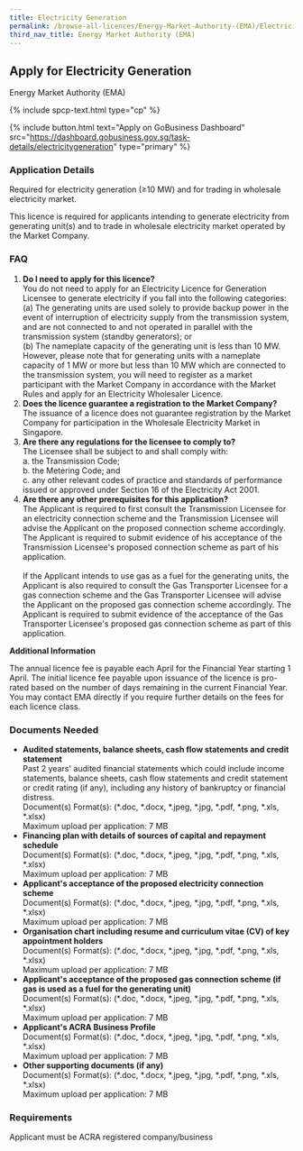 ```yaml
---
title: Electricity Generation
permalink: /browse-all-licences/Energy-Market-Authority-(EMA)/Electricity-Generation
third_nav_title: Energy Market Authority (EMA)
---
```


## Apply for Electricity Generation

Energy Market Authority (EMA)

{% include spcp-text.html type="cp" %}

{% include button.html text="Apply on GoBusiness Dashboard" src="https://dashboard.gobusiness.gov.sg/task-details/electricitygeneration" type="primary" %}

<H3>Application Details</H3>

<p>Required for electricity generation (≥10 MW) and for trading in wholesale electricity market.</p>
<p>This licence is required for applicants intending to generate electricity from generating unit(s) and to trade in wholesale electricity market operated by the Market Company.</p>
<h3>FAQ</h3>
<ol>
<li><strong>Do I need to apply for this licence?</strong><br>
You do not need to apply for an Electricity Licence for Generation Licensee to generate electricity if you fall into the following categories:<br>
(a) The generating units are used solely to provide backup power in the event of interruption of electricity supply from the transmission system, and are not connected to and not operated in parallel with the transmission system (standby generators); or<br>
(b) The nameplate capacity of the generating unit is less than 10 MW. However, please note that for generating units with a nameplate capacity of 1 MW or more but less than 10 MW which are connected to the transmission system, you will need to register as a market participant with the Market Company in accordance with the Market Rules and apply for an Electricity Wholesaler Licence.</li>
<li>
<strong>Does the licence guarantee a registration to the Market Company?</strong><br>
The issuance of a licence does not guarantee registration by the Market Company for participation in the Wholesale Electricity Market in Singapore.</li>
<li><strong>Are there any regulations for the licensee to comply to?</strong><br>
The Licensee shall be subject to and shall comply with:<br />a. the Transmission Code;<br />b. the Metering Code; and<br />c. any other relevant codes of practice and standards of performance issued or approved under Section 16 of the Electricity Act 2001.</li>
<li><strong>Are there any other prerequisites for this application?</strong><br>
The Applicant is required to first consult the Transmission Licensee for an electricity connection scheme and the Transmission Licensee will advise the Applicant on the proposed connection scheme accordingly. The Applicant is required to submit evidence of his acceptance of the Transmission Licensee's proposed connection scheme as part of his application.<br><br>
If the Applicant intends to use gas as a fuel for the generating units, the Applicant is also required to consult the Gas Transporter Licensee for a gas connection scheme and the Gas Transporter Licensee will advise the Applicant on the proposed gas connection scheme accordingly. The Applicant is required to submit evidence of the acceptance of the Gas Transporter Licensee's proposed gas connection scheme as part of this application.</li>
</ol>

<strong>Additional Information</strong>

<p>The annual licence fee is payable each April for the Financial Year starting 1 April. The initial licence fee payable upon issuance of the licence is pro-rated based on the number of days remaining in the current Financial Year.<br>You may contact EMA directly if you require further details on the fees for each licence class.</p>

<H3>Documents Needed</H3>

<ul>
    <li><strong>Audited statements, balance sheets, cash flow statements and credit statement</strong>
        <br />Past 2 years' audited financial statements which could include income statements, balance sheets, cash flow statements and credit statement or credit rating (if any), including any history of bankruptcy or financial distress.
        <br>Document(s) Format(s): (*.doc, *.docx, *.jpeg, *.jpg, *.pdf, *.png, *.xls, *.xlsx)
        <br>Maximum upload per application: 7 MB
    </li>
    <li><strong>Financing plan with details of sources of capital and repayment schedule</strong>
        <br>Document(s) Format(s): (*.doc, *.docx, *.jpeg, *.jpg, *.pdf, *.png, *.xls, *.xlsx)
        <br>Maximum upload per application: 7 MB
    </li>
    <li><strong>Applicant's acceptance of the proposed electricity connection scheme</strong>
        <br>Document(s) Format(s): (*.doc, *.docx, *.jpeg, *.jpg, *.pdf, *.png, *.xls, *.xlsx)
        <br>Maximum upload per application: 7 MB
    </li>
    <li><strong>Organisation chart including resume and curriculum vitae (CV) of key appointment holders</strong>
        <br>Document(s) Format(s): (*.doc, *.docx, *.jpeg, *.jpg, *.pdf, *.png, *.xls, *.xlsx)
        <br>Maximum upload per application: 7 MB
    </li>
    <li><strong>Applicant's acceptance of the proposed gas connection scheme (if gas is used as a fuel for the generating unit)</strong>
        <br>Document(s) Format(s): (*.doc, *.docx, *.jpeg, *.jpg, *.pdf, *.png, *.xls, *.xlsx)
        <br>Maximum upload per application: 7 MB
    </li>
    <li><strong>Applicant's ACRA Business Profile</strong>
        <br>Document(s) Format(s): (*.doc, *.docx, *.jpeg, *.jpg, *.pdf, *.png, *.xls, *.xlsx)
        <br>Maximum upload per application: 7 MB
    </li>
    <li><strong>Other supporting documents (if any)</strong>
        <br>Document(s) Format(s): (*.doc, *.docx, *.jpeg, *.jpg, *.pdf, *.png, *.xls, *.xlsx)
        <br>Maximum upload per application: 7 MB
    </li>
</ul>

<H3>Requirements</H3>

Applicant must be ACRA registered company/business
